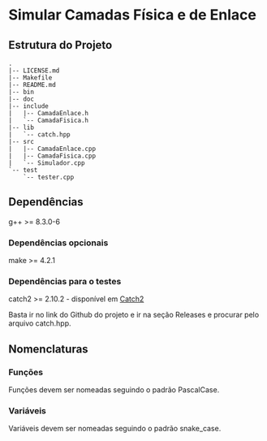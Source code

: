 # Simular Camadas Física e de Enlace

## Estrutura do Projeto 

```text
.
|-- LICENSE.md
|-- Makefile
|-- README.md
|-- bin
|-- doc
|-- include
|   |-- CamadaEnlace.h
|   `-- CamadaFisica.h
|-- lib
|   `-- catch.hpp
|-- src
|   |-- CamadaEnlace.cpp
|   |-- CamadaFisica.cpp
|   `-- Simulador.cpp
`-- test
    `-- tester.cpp
```

## Dependências

g++ >= 8.3.0-6 

### Dependências opcionais

make >= 4.2.1

### Dependências para o testes

catch2 >= 2.10.2 - disponível em [Catch2](https://github.com/catchorg/Catch2)

Basta ir no link do Github do projeto e ir na seção Releases e procurar pelo arquivo catch.hpp.


## Nomenclaturas

### Funções

Funções devem ser nomeadas seguindo o padrão PascalCase.

### Variáveis

Variáveis devem ser nomeadas seguindo o padrão snake_case.
